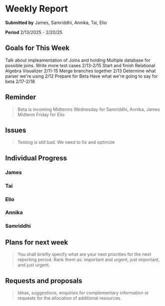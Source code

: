 Weekly Report
=============

**Submitted by** James, Samriddhi, Annika, Tai, Elio

**Period** 2/13/2025 - 2/20/25

Goals for This Week
-------
Talk about impleamentation of Joins and holding Multiple database for possible joins.
Write more test cases 2/13-2/15
Start and finish Relational Algebra Visualizer 2/11-15
Merge branches together 2/13
Determine what parser we're using 2/12
Prepare for Beta
Have what we're going to say for beta 2/17-2/18

Reminder
--------

> Beta is incoming
> Midterms Wednesday for Samriddhi, Annika, James
> Midterm Friday for Elio

Issues
------
> Testing is still bad. We need to fix and optimize

Individual Progress
----------
### James

### Tai

### Elio

### Annika

### Samriddhi

Plans for next week
-------------------
> You shall briefly specify what are your next priorities for the next reporting period. Rank them as: important and urgent, just important, and just urgent.

Requests and proposals
----------------------
> Ideas, suggestions, enquiries for complementary information or requests for the allocation of additional resources.
